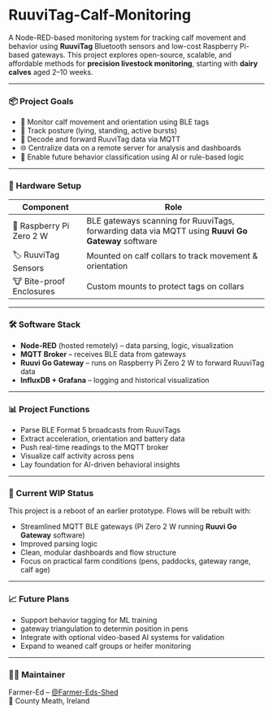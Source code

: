 # RuuviTag-Calf-Monitoring

A Node-RED-based monitoring system for tracking calf movement and behavior using **RuuviTag** Bluetooth sensors and low-cost Raspberry Pi-based gateways. This project explores open-source, scalable, and affordable methods for **precision livestock monitoring**, starting with **dairy calves** aged 2–10 weeks.

---

### 📦 Project Goals

- 🐄 Monitor calf movement and orientation using BLE tags
- 📐 Track posture (lying, standing, active bursts)
- 📡 Decode and forward RuuviTag data via MQTT
- 🌐 Centralize data on a remote server for analysis and dashboards
- 🧠 Enable future behavior classification using AI or rule-based logic

---

### 🧰 Hardware Setup

| Component | Role |
|----------|------|
| 🧠 Raspberry Pi Zero 2 W | BLE gateways scanning for RuuviTags, forwarding data via MQTT using **Ruuvi Go Gateway** software |
| 🏷️ RuuviTag Sensors | Mounted on calf collars to track movement & orientation |
| 🐮 Bite-proof Enclosures | Custom mounts to protect tags on collars |

---

### 🛠️ Software Stack

- **Node-RED** (hosted remotely) – data parsing, logic, visualization
- **MQTT Broker** – receives BLE data from gateways
- **Ruuvi Go Gateway** – runs on Raspberry Pi Zero 2 W to forward RuuviTag data
- **InfluxDB + Grafana**  – logging and historical visualization

---

### 📊 Project Functions

- Parse BLE Format 5 broadcasts from RuuviTags
- Extract acceleration, orientation and battery data
- Push real-time readings to the MQTT broker
- Visualize calf activity across pens
- Lay foundation for AI-driven behavioral insights

---

### 🚧 Current WIP Status

This project is a reboot of an earlier prototype. Flows will be rebuilt with:
- Streamlined MQTT BLE gateways (Pi Zero 2 W running **Ruuvi Go Gateway** software)
- Improved parsing logic
- Clean, modular dashboards and flow structure
- Focus on practical farm conditions (pens, paddocks, gateway range, calf age)

---

### 📈 Future Plans

- Support behavior tagging for ML training
- gateway triangulation to determin position in pens
- Integrate with optional video-based AI systems for validation
- Expand to weaned calf groups or heifer monitoring

---

### 👨‍🔧 Maintainer

Farmer-Ed – [@Farmer-Eds-Shed](https://github.com/Farmer-Eds-Shed)  
📍 County Meath, Ireland

